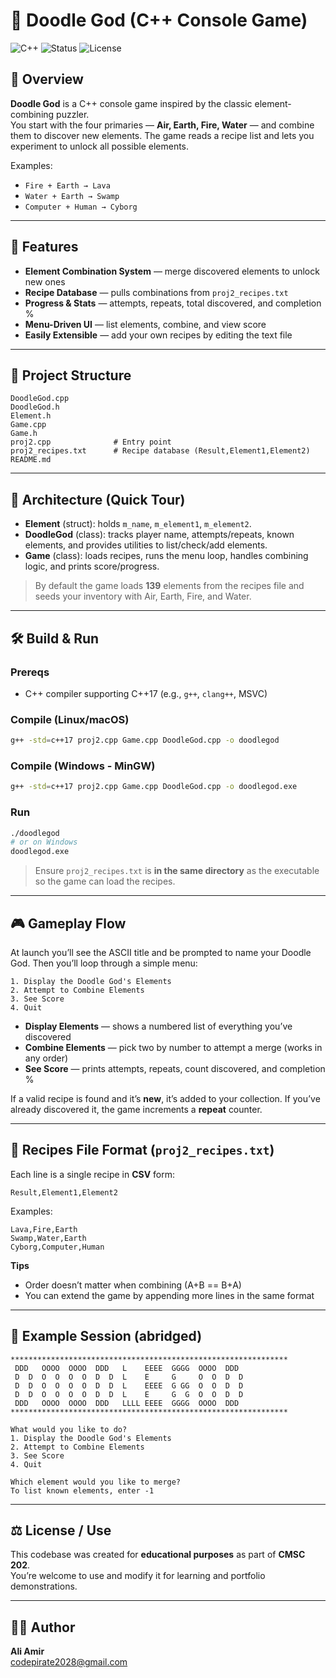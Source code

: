 # 🧪 Doodle God (C++ Console Game)

![C++](https://img.shields.io/badge/C%2B%2B-17-blue)
![Status](https://img.shields.io/badge/Status-Completed-brightgreen)
![License](https://img.shields.io/badge/Use-Educational-lightgrey)

## 📌 Overview
**Doodle God** is a C++ console game inspired by the classic element-combining puzzler.  
You start with the four primaries — **Air, Earth, Fire, Water** — and combine them to discover new elements. The game reads a recipe list and lets you experiment to unlock all possible elements.

Examples:
- `Fire + Earth → Lava`
- `Water + Earth → Swamp`
- `Computer + Human → Cyborg`

---

## 🚀 Features
- **Element Combination System** — merge discovered elements to unlock new ones
- **Recipe Database** — pulls combinations from `proj2_recipes.txt`
- **Progress & Stats** — attempts, repeats, total discovered, and completion %
- **Menu-Driven UI** — list elements, combine, and view score
- **Easily Extensible** — add your own recipes by editing the text file

---

## 📂 Project Structure
```
DoodleGod.cpp
DoodleGod.h
Element.h
Game.cpp
Game.h
proj2.cpp              # Entry point
proj2_recipes.txt      # Recipe database (Result,Element1,Element2)
README.md
```

---

## 🧠 Architecture (Quick Tour)
- **Element** (struct): holds `m_name`, `m_element1`, `m_element2`.
- **DoodleGod** (class): tracks player name, attempts/repeats, known elements, and provides utilities to list/check/add elements.
- **Game** (class): loads recipes, runs the menu loop, handles combining logic, and prints score/progress.

> By default the game loads **139** elements from the recipes file and seeds your inventory with Air, Earth, Fire, and Water.

---

## 🛠️ Build & Run

### Prereqs
- C++ compiler supporting C++17 (e.g., `g++`, `clang++`, MSVC)

### Compile (Linux/macOS)
```bash
g++ -std=c++17 proj2.cpp Game.cpp DoodleGod.cpp -o doodlegod
```

### Compile (Windows - MinGW)
```bash
g++ -std=c++17 proj2.cpp Game.cpp DoodleGod.cpp -o doodlegod.exe
```

### Run
```bash
./doodlegod
# or on Windows
doodlegod.exe
```

> Ensure `proj2_recipes.txt` is **in the same directory** as the executable so the game can load the recipes.

---

## 🎮 Gameplay Flow
At launch you’ll see the ASCII title and be prompted to name your Doodle God. Then you’ll loop through a simple menu:

```
1. Display the Doodle God's Elements
2. Attempt to Combine Elements
3. See Score
4. Quit
```

- **Display Elements** — shows a numbered list of everything you’ve discovered
- **Combine Elements** — pick two by number to attempt a merge (works in any order)
- **See Score** — prints attempts, repeats, count discovered, and completion %

If a valid recipe is found and it’s **new**, it’s added to your collection. If you’ve already discovered it, the game increments a **repeat** counter.

---

## 📑 Recipes File Format (`proj2_recipes.txt`)
Each line is a single recipe in **CSV** form:

```
Result,Element1,Element2
```

Examples:
```
Lava,Fire,Earth
Swamp,Water,Earth
Cyborg,Computer,Human
```

**Tips**
- Order doesn’t matter when combining (A+B == B+A)
- You can extend the game by appending more lines in the same format

---

## 🔎 Example Session (abridged)
```
**************************************************************
 DDD   OOOO  OOOO  DDD   L    EEEE  GGGG  OOOO  DDD
 D  D  O  O  O  O  D  D  L    E     G     O  O  D  D
 D  D  O  O  O  O  D  D  L    EEEE  G GG  O  O  D  D
 D  D  O  O  O  O  D  D  L    E     G  G  O  O  D  D
 DDD   OOOO  OOOO  DDD   LLLL EEEE  GGGG  OOOO  DDD
**************************************************************

What would you like to do?
1. Display the Doodle God's Elements
2. Attempt to Combine Elements
3. See Score
4. Quit

Which element would you like to merge?
To list known elements, enter -1
```

---

## ⚖️ License / Use
This codebase was created for **educational purposes** as part of **CMSC 202**.  
You’re welcome to use and modify it for learning and portfolio demonstrations.

---

## 👨‍💻 Author
**Ali Amir**  
codepirate2028@gmail.com
